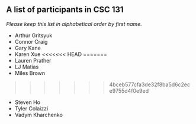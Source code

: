 A list of participants in CSC 131
---------------------------------

*Please keep this list in alphabetical order by first name.*

* Arthur Gritsyuk
* Connor Craig
* Gary Kane
* Karen Xue
<<<<<<< HEAD 
=======
* Lauren Prather
* LJ Matias
* Miles Brown
>>>>>>> 4bceb577cfa3de32f8ba5d6c2ece9755d4f0e9ed
* Steven Ho
* Tyler Colaizzi
* Vadym Kharchenko
